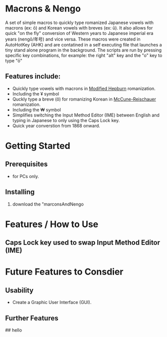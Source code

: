 # Macrons & Nengo
A set of simple macros to quickly type romanized Japanese vowels with macrons (ex: ō) and Korean vowels with breves (ex: ŭ). It also allows for quick "on the fly" conversion of Western years to Japanese imperial era years (nengō/年号) and vice versa. These macros were created in AutoHotKey (AHK) and are contatined in a self executing file that launches a tiny stand alone program in the background. The scripts are run by pressing specific key combinations, for example: the right "alt" key and the "o" key to type "ō"

## Features include:
- Quickly type vowels with macrons in <a href="https://en.wikipedia.org/wiki/Hepburn_romanization">Modified Hepburn</a> romanization.
 - Including the ¥ symbol
- Quckly type a breve (ŏ) for romanizing Korean in <a href="https://en.wikipedia.org/wiki/McCune%E2%80%93Reischauer">McCune-Reischauer</a> romanization.
 - Including the ₩ symbol
- Simplifies switching the Input Method Editor (IME) between English and typing in Japanese to only using the Caps Lock key.
- Quick year converstion from 1868 onward.

# Getting Started
## Prerequisites
- for PCs only.
## Installing
1. download the "marconsAndNengo

<h1>Features / How to Use </h1>
<h2>Caps Lock key used to swap Input Method Editor (IME)</h2>

<h1>Future Features to Consdier</h1>
<h2>Usability</h2>
<ul>
	<li>
		Create a Graphic User Interface (GUI).
	</li>
</ul>
<h2>Further Features</h2>
## hello
